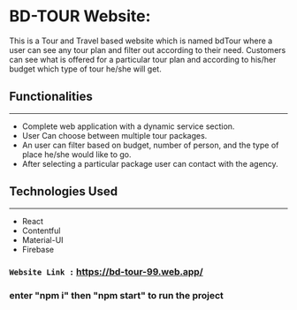 # BD-TOUR Website: 
This is a Tour and Travel based website which is named bdTour where a user can see any tour plan and filter out according to their need. Customers can see what is offered for a particular tour plan and according to his/her budget which type of tour he/she will get.

## Functionalities
------------
- Complete web application with a dynamic service section.
- User Can choose between multiple tour packages.
- An user can filter based on budget, number of person, and the type of place he/she would like to go. 
- After selecting a particular package user can contact with the agency.
  
## Technologies Used
------------
- React 
- Contentful
- Material-UI
- Firebase

###  `Website Link :` https://bd-tour-99.web.app/

### enter "npm i" then "npm start" to run the project
